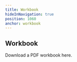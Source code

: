 ```yaml
---
title: Workbook
hideInNavigation: true
position: 1060
anchor: workbook
---
```


## Workbook

Download a PDF workbook here.
